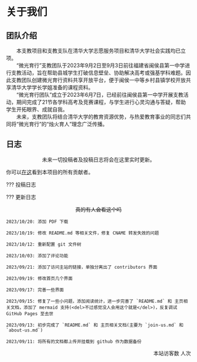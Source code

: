 # 关于我们

## 团队介绍

&emsp;&emsp;本支教项目和支教支队在清华大学志愿服务项目和清华大学社会实践均已立项。<br />&emsp;&emsp;“微光育行”支教团队于2023年9月2日至9月3日前往福建省闽侯县第一中学进行支教活动，旨在帮助县城学生打破信息壁垒、协助解决高考或强基学科难题。因此支教团队创建微光育行资料共享开放平台，便于闽侯一中等乡村县镇学校开放共享清华大学学长学姐准备的课程资料。<br />&emsp;&emsp;“微光育行团队”成立于2023年6月7日，已经前往闽侯县第一中学开展支教活动，期间完成了21节各学科高考及竞赛课程，与学生进行心灵沟通与答疑，帮助学生开拓眼界、成就自我。<br />&emsp;&emsp;未来，支教团队将结合清华大学的教育资源优势，与热爱教育事业的同志们共同将“微光育行”的“烛火育人”理念广泛传播。

## 日志

<p style="text-align:center">未来一切投稿者及投稿日志将会在这里实时更新。</p>

你可以[在这](contributors.md)看到本项目的所有贡献者。

??? 投稿日志
    

??? 更新日志
    <p align="center"><del>真的有人会看这个吗</del></p>

    2023/10/20: 添加 PDF 下载

    2023/10/19: 修改 README.md 等相关文件，修复 CNAME 转发失效的问题

    2023/10/12: 重新配置 git 文件树

    2023/10/03: 添加了评论功能
    
    2023/09/21: 添加了访问主站的链接，单独分离出了 contributors 界面
    
    2023/09/19: 修改首页几个界面
    
    2023/09/17: 完善一些界面
    
    2023/09/15: 修复了一些小问题，添加阅读统计，进一步完善了 `README.md` 和 主页相关文档，添加了 mermaid 支持(<del>不过感觉没人会用这个就是</del>)，反复调试 GitHub Pages 至去世
    
    2023/09/13: 初步完成了 `README.md` 和 主页相关文档(主要为 `join-us.md` 和 `about-us.md`)
    
    2023/09/11: 将所有的文档都上传并挂载到 github 作为数据备份

<p style="text-align:right">本站访客数 <span id="busuanzi_value_site_uv"></span> 人次</p>
